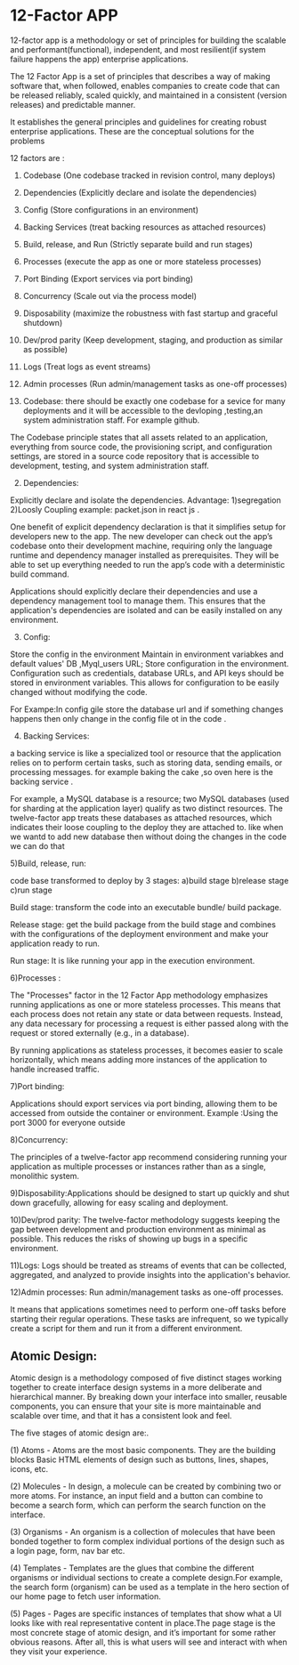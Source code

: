 # 12-Factor APP

12-factor app is a methodology or set of principles for building the scalable and performant(functional), independent, and most resilient(if system failure happens the app) enterprise applications.

The 12 Factor App is a set of principles that describes a way of making software that, when followed, enables companies to create code that can be released reliably, scaled quickly, and maintained in a consistent (version releases) and predictable manner.

It establishes the general principles and guidelines for creating robust enterprise applications.
These are the conceptual solutions for the problems

12 factors are :

1) Codebase (One codebase tracked in revision control, many deploys)
2) Dependencies (Explicitly declare and isolate the dependencies)
3) Config (Store configurations in an environment)
4) Backing Services (treat backing resources as attached resources)
5) Build, release, and Run (Strictly separate build and run stages)
6) Processes (execute the app as one or more stateless processes)
7) Port Binding (Export services via port binding)
8) Concurrency (Scale out via the process model)
9) Disposability (maximize the robustness with fast startup and graceful shutdown)
10) Dev/prod parity (Keep development, staging, and production as similar as possible)
11) Logs (Treat logs as event streams)
12) Admin processes (Run admin/management tasks as one-off processes)


1) Codebase: there should be exactly one codebase for a sevice for many deployments and it will be accessible to the devloping ,testing,an system administration staff.
For example github.

The Codebase principle states that all assets related to an application, everything from source code, the provisioning script, and configuration settings, are stored in a source code repository that is accessible to development, testing, and system administration staff.

2) Dependencies:

Explicitly declare and isolate the dependencies.
Advantage:    1)segregation 
              2)Loosly Coupling
example: packet.json in react js .

One benefit of explicit dependency declaration is that it simplifies setup for developers new to the app. The new developer can check out the app’s codebase onto their development machine, requiring only the language runtime and dependency manager installed as prerequisites. They will be able to set up everything needed to run the app’s code with a deterministic build command. 

Applications should explicitly declare their dependencies and use a dependency management tool to manage them. This ensures that the application's dependencies are isolated and can be easily installed on any environment.

3) Config:

Store the config in the environment
Maintain in environment variabkes and default values'
DB ,Myql_users URL;
Store configuration in the environment. Configuration such as credentials, database URLs, and API keys should be stored in environment variables. This allows for configuration to be easily changed without modifying the code.

For Exampe:In config gile store the database url and if something changes happens then only change in the config file ot in the code .

4) Backing Services:

 a backing service is like a specialized tool or resource that the application relies on to perform certain tasks, such as storing data, sending emails, or processing messages.
 for example baking the cake ,so oven here is the backing service .

 For example, a MySQL database is a resource; two MySQL databases (used for sharding at the application layer) qualify as two distinct resources. The twelve-factor app treats these databases as attached resources, which indicates their loose coupling to the deploy they are attached to.
 like when we wantd to add new database then without doing the changes in the code we can do that 

 5)Build, release, run: 

 code base transformed to deploy by 3 stages:
 a)build stage
 b)release stage 
 c)run stage

Build stage: transform the code into an executable bundle/ build package.

Release stage: get the build package from the build stage and combines with the configurations of the deployment environment and make your application ready to run.

Run stage: It is like running your app in the execution environment.

6)Processes :

The "Processes" factor in the 12 Factor App methodology emphasizes running applications as one or more stateless processes. This means that each process does not retain any state or data between requests. Instead, any data necessary for processing a request is either passed along with the request or stored externally (e.g., in a database).

By running applications as stateless processes, it becomes easier to scale horizontally, which means adding more instances of the application to handle increased traffic.

7)Port binding:

Applications should export services via port binding, allowing them to be accessed from outside the container or environment.
Example :Using the port 3000 for everyone outside
 
8)Concurrency:

The principles of a twelve-factor app recommend considering running your application as multiple processes or instances rather than as a single, monolithic system.

9)Disposability:Applications should be designed to start up quickly and shut down gracefully, allowing for easy scaling and deployment.

10)Dev/prod parity:
The twelve-factor methodology suggests keeping the gap between development and production environment as minimal as possible. This reduces the risks of showing up bugs in a specific environment.

11)Logs:
Logs should be treated as streams of events that can be collected, aggregated, and analyzed to provide insights into the application's behavior.

12)Admin processes: Run admin/management tasks as one-off processes.

It means that applications sometimes need to perform one-off tasks before starting their regular operations. These tasks are infrequent, so we typically create a script for them and run it from a different environment.


## Atomic Design:

Atomic design is a methodology composed of five distinct stages working together to create interface design systems in a more deliberate and hierarchical manner.
By breaking down your interface into smaller, reusable components, you can ensure that your site is more maintainable and scalable over time, and that it has a consistent look and feel.

The five stages of atomic design are:.

(1) Atoms - Atoms are the most basic components. They are the building blocks Basic HTML elements of design such as buttons, lines, shapes, icons, etc.

(2) Molecules - In design, a molecule can be created by combining two or more atoms. For instance, an input field and a button can combine to become a search form, which can perform the search function on the interface.

(3) Organisms - An organism is a collection of molecules that have been bonded together to form complex individual portions of the design such as a login page, form, nav bar etc.

(4) Templates - Templates are the glues that combine the different organisms or individual sections to create a complete design.For example, the search form (organism) can be used as a template in the hero section of our home page to fetch user information. 

(5) Pages - Pages are specific instances of templates that show what a UI looks like with real representative content in place.The page stage is the most concrete stage of atomic design, and it’s important for some rather obvious reasons. After all, this is what users will see and interact with when they visit your experience. 






